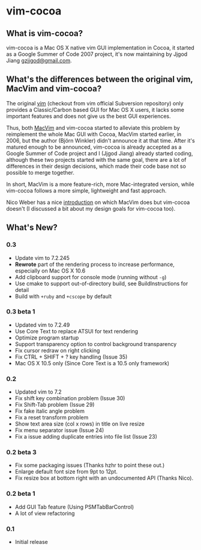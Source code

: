 vim-cocoa
=========

What is vim-cocoa?
------------------

vim-cocoa is a Mac OS X native vim GUI implementation in Cocoa, it started
as a Google Summer of Code 2007 project, it's now maintaining by Jjgod Jiang
<gzjjgod@gmail.com>.

What's the differences between the original vim, MacVim and vim-cocoa?
----------------------------------------------------------------------

The original [vim](http://www.vim.org) (checkout from vim official Subversion
repository) only provides a Classic/Carbon based GUI for Mac OS X users, it
lacks some important features and does not give us the best GUI experiences.

Thus, both [MacVim](http://code.google.com/p/MacVim) and vim-cocoa started
to alleviate this problem by reimplement the whole Mac GUI with Cocoa,
MacVim started earlier, in 2006, but the author (Björn Winkler) didn't
announce it at that time. After it's matured enough to be announced, vim-cocoa
is already accepted as a Google Summer of Code project and I (Jjgod Jiang)
already started coding, although these two projects started with the same
goal, there are a lot of differences in their design decisions, which made
their code base not so possible to merge together.

In short, MacVim is a more feature-rich, more Mac-integrated version, while
vim-cocoa follows a more simple, lightweight and fast approach.

Nico Weber has a nice
[introduction](http://groups.google.com/group/vim_mac/browse_thread/thread/c16868aa7dcad59b)
on which MacVim does but vim-cocoa doesn't (I discussed a bit about my design
goals for vim-cocoa too).

What's New?
-----------

### 0.3

* Update vim to 7.2.245
* **Rewrote** part of the rendering process to increase performance, especially on Mac OS X 10.6
* Add clipboard support for console mode (running without `-g`)
* Use cmake to support out-of-directory build, see BuildInstructions for detail
* Build with `+ruby` and `+cscope` by default

### 0.3 beta 1

* Updated vim to 7.2.49
* Use Core Text to replace ATSUI for text rendering
* Optimize program startup
* Support transparency option to control background transparency
* Fix cursor redraw on right clicking
* Fix CTRL + SHIFT + ? key handling (Issue 35)
* Mac OS X 10.5 only (Since Core Text is a 10.5 only framework)

### 0.2

* Updated vim to 7.2
* Fix shift key combination problem (Issue 30)
* Fix Shift-Tab problem (Issue 29)
* Fix fake italic angle problem
* Fix a reset transform problem
* Show text area size (col x rows) in title on live resize
* Fix menu separator issue (Issue 24)
* Fix a issue adding duplicate entries into file list (Issue 23)

### 0.2 beta 3

* Fix some packaging issues (Thanks hzhr to point these out.)
* Enlarge default font size from 9pt to 12pt.
* Fix resize box at bottom right with an undocumented API (Thanks Nico).

### 0.2 beta 1

* Add GUI Tab feature (Using PSMTabBarControl)
* A lot of view refactoring

### 0.1

* Initial release
